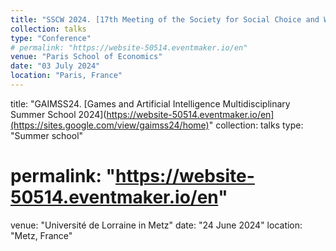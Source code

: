 ```yaml
---
title: "SSCW 2024. [17th Meeting of the Society for Social Choice and Welfare](https://website-50514.eventmaker.io/en)"
collection: talks
type: "Conference"
# permalink: "https://website-50514.eventmaker.io/en"
venue: "Paris School of Economics"
date: "03 July 2024"
location: "Paris, France"
---
```

title: "GAIMSS24. [Games and Artificial Intelligence Multidisciplinary Summer School 2024](https://website-50514.eventmaker.io/en](https://sites.google.com/view/gaimss24/home)"
collection: talks
type: "Summer school"
# permalink: "https://website-50514.eventmaker.io/en"
venue: "Université de Lorraine in Metz"
date: "24 June 2024"
location: "Metz, France"
